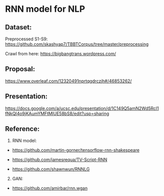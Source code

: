 # RNN model for NLP

## Dataset: 

Preprocessed S1-S9: https://github.com/skashyap7/TBBTCorpus/tree/master/preprocessing

Crawl from here: https://bigbangtrans.wordpress.com/

## Proposal: 

https://www.overleaf.com/12320491nprtqgdrczjh#/46853262/

## Presentation:

https://docs.google.com/a/ucsc.edu/presentation/d/1C149Q5amN2Wd5RcI1fNkQI4o9jKAumYMFtMlUE58bS8/edit?usp=sharing

## Reference:

1. RNN model:

- https://github.com/martin-gorner/tensorflow-rnn-shakespeare

- https://github.com/jamesrequa/TV-Script-RNN

- https://github.com/shawnwun/RNNLG

2. GAN:

- https://github.com/amirbar/rnn.wgan
